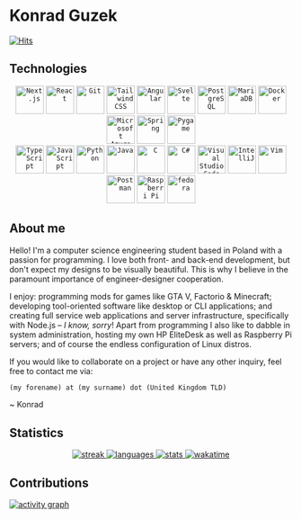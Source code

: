 # Konrad Guzek

[![Hits](https://hits.seeyoufarm.com/api/count/incr/badge.svg?url=https%3A%2F%2Fgithub.com%2Fkguzek%2Fkguzek&count_bg=%232C93BC&title_bg=%23505557&icon=&icon_color=%23E7E7E7&title=visitors+today&edge_flat=false)](https://hits.seeyoufarm.com)

## Technologies

<div align="center">
	<code><img width="50" src="https://raw.githubusercontent.com/marwin1991/profile-technology-icons/refs/heads/main/icons/next_js.png" alt="Next.js" title="Next.js"/></code>
	<code><img width="50" src="https://raw.githubusercontent.com/marwin1991/profile-technology-icons/refs/heads/main/icons/react.png" alt="React" title="React"/></code>
	<code><img width="50" src="https://raw.githubusercontent.com/marwin1991/profile-technology-icons/refs/heads/main/icons/git.png" alt="Git" title="Git"/></code>
	<code><img width="50" src="https://raw.githubusercontent.com/marwin1991/profile-technology-icons/refs/heads/main/icons/tailwind_css.png" alt="Tailwind CSS" title="Tailwind CSS"/></code>
	<code><img width="50" src="https://raw.githubusercontent.com/marwin1991/profile-technology-icons/refs/heads/main/icons/angular.png" alt="Angular" title="Angular"/></code>
	<code><img width="50" src="https://raw.githubusercontent.com/marwin1991/profile-technology-icons/refs/heads/main/icons/svelte.png" alt="Svelte" title="Svelte"/></code>
	<code><img width="50" src="https://raw.githubusercontent.com/marwin1991/profile-technology-icons/refs/heads/main/icons/postgresql.png" alt="PostgreSQL" title="PostgreSQL"/></code>
	<code><img width="50" src="https://raw.githubusercontent.com/marwin1991/profile-technology-icons/refs/heads/main/icons/mariadb.png" alt="MariaDB" title="MariaDB"/></code>
	<code><img width="50" src="https://raw.githubusercontent.com/marwin1991/profile-technology-icons/refs/heads/main/icons/docker.png" alt="Docker" title="Docker"/></code>
	<code><img width="50" src="https://raw.githubusercontent.com/marwin1991/profile-technology-icons/refs/heads/main/icons/microsoft_azure.png" alt="Microsoft Azure" title="Microsoft Azure"/></code>
	<code><img width="50" src="https://raw.githubusercontent.com/marwin1991/profile-technology-icons/refs/heads/main/icons/spring.png" alt="Spring" title="Spring"/></code>
	<code><img width="50" src="https://raw.githubusercontent.com/marwin1991/profile-technology-icons/refs/heads/main/icons/pygame.png" alt="Pygame" title="Pygame"/></code>
</div>
<div align="center">
	<code><img width="50" src="https://raw.githubusercontent.com/marwin1991/profile-technology-icons/refs/heads/main/icons/typescript.png" alt="TypeScript" title="TypeScript"/></code>
	<code><img width="50" src="https://raw.githubusercontent.com/marwin1991/profile-technology-icons/refs/heads/main/icons/javascript.png" alt="JavaScript" title="JavaScript"/></code>
	<code><img width="50" src="https://raw.githubusercontent.com/marwin1991/profile-technology-icons/refs/heads/main/icons/python.png" alt="Python" title="Python"/></code>
	<code><img width="50" src="https://raw.githubusercontent.com/marwin1991/profile-technology-icons/refs/heads/main/icons/java.png" alt="Java" title="Java"/></code>
	<code><img width="50" src="https://raw.githubusercontent.com/marwin1991/profile-technology-icons/refs/heads/main/icons/c.png" alt="C" title="C"/></code>
	<code><img width="50" src="https://raw.githubusercontent.com/marwin1991/profile-technology-icons/refs/heads/main/icons/c%23.png" alt="C#" title="C#"/></code>
	<code><img width="50" src="https://raw.githubusercontent.com/marwin1991/profile-technology-icons/refs/heads/main/icons/visual_studio_code.png" alt="Visual Studio Code" title="Visual Studio Code"/></code>
	<code><img width="50" src="https://raw.githubusercontent.com/marwin1991/profile-technology-icons/refs/heads/main/icons/intellij.png" alt="IntelliJ" title="IntelliJ"/></code>
	<code><img width="50" src="https://raw.githubusercontent.com/marwin1991/profile-technology-icons/refs/heads/main/icons/vim.png" alt="Vim" title="Vim"/></code>
	<code><img width="50" src="https://raw.githubusercontent.com/marwin1991/profile-technology-icons/refs/heads/main/icons/postman.png" alt="Postman" title="Postman"/></code>
	<code><img width="50" src="https://raw.githubusercontent.com/marwin1991/profile-technology-icons/refs/heads/main/icons/raspberri_pi.png" alt="Raspberri Pi" title="Raspberri Pi"/></code>
	<code><img width="50" src="https://raw.githubusercontent.com/marwin1991/profile-technology-icons/refs/heads/main/icons/fedora.png" alt="fedora" title="fedora"/></code>
</div>

## About me

Hello! I'm a computer science engineering student based in Poland with a passion for programming. I love both front- and back-end development, but don't expect my designs to be visually beautiful. This is why I believe in the paramount importance of engineer-designer cooperation.

I enjoy: programming mods for games like GTA V, Factorio & Minecraft; developing tool-oriented software like desktop or CLI applications; and creating full service web applications and server infrastructure, specifically with Node.js – _I know, sorry_! Apart from programming I also like to dabble in system administration, hosting my own HP EliteDesk as well as Raspberry Pi servers; and of course the endless configuration of Linux distros.

If you would like to collaborate on a project or have any other inquiry, feel free to contact me via:

```txt
(my forename) at (my surname) dot (United Kingdom TLD)
```

~ Konrad

## Statistics

<div align="center">
	<a href="https://github-readme-streak-stats.herokuapp.com/?user=kguzek&theme=city_lights">
		<img src="https://github-readme-streak-stats.herokuapp.com/?user=kguzek&theme=city_lights" alt="streak" />
	</a>
	<a href="https://github-readme-stats.vercel.app/api/top-langs/?username=kguzek&layout=donut&theme=city_lights">
		<img src="https://github-readme-stats.vercel.app/api/top-langs/?username=kguzek&layout=donut&theme=city_lights" alt="languages" />
	</a>
	<a href="https://github-readme-stats.vercel.app/api?username=kguzek&show_icons=true&theme=city_lights&custom_title=Github%20Stats&show=prs_merged_percentage">
		<img src="https://github-readme-stats.vercel.app/api?username=kguzek&show_icons=true&theme=city_lights&custom_title=Github%20Stats&show=prs_merged_percentage" alt="stats" />
	</a>
	<a href="https://github-readme-stats.vercel.app/api/wakatime?username=kguzek&theme=city_lights&langs_count=6">
		<img src="https://github-readme-stats.vercel.app/api/wakatime?username=kguzek&theme=city_lights&langs_count=6" alt="wakatime" />
	</a>
</div>

## Contributions

[![activity graph](https://github-readme-activity-graph.vercel.app/graph?username=kguzek&bg_color=1a1a1a&color=747474&line=1076a7&point=ffffff&area=true&hide_border=true)](https://github.com/ashutosh00710/github-readme-activity-graph)
